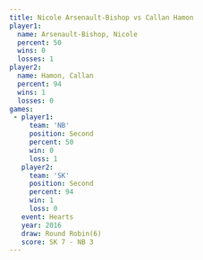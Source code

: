 ```yaml
---
title: Nicole Arsenault-Bishop vs Callan Hamon
player1:                        
  name: Arsenault-Bishop, Nicole
  percent: 50                   
  wins: 0                       
  losses: 1                     
player2:                        
  name: Hamon, Callan           
  percent: 94                   
  wins: 1                       
  losses: 0                     
games:
 - player1:          
     team: 'NB'      
     position: Second
     percent: 50     
     win: 0          
     loss: 1         
   player2:          
     team: 'SK'      
     position: Second
     percent: 94     
     win: 1          
     loss: 0         
   event: Hearts       
   year: 2016          
   draw: Round Robin(6)
   score: SK 7 - NB 3  
---
```

